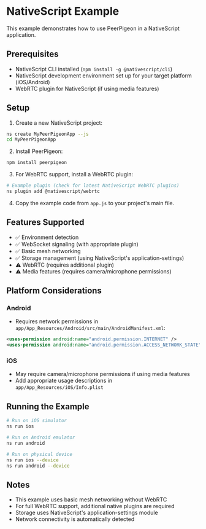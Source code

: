# NativeScript Example

This example demonstrates how to use PeerPigeon in a NativeScript application.

## Prerequisites

- NativeScript CLI installed (`npm install -g @nativescript/cli`)
- NativeScript development environment set up for your target platform (iOS/Android)
- WebRTC plugin for NativeScript (if using media features)

## Setup

1. Create a new NativeScript project:
```bash
ns create MyPeerPigeonApp --js
cd MyPeerPigeonApp
```

2. Install PeerPigeon:
```bash
npm install peerpigeon
```

3. For WebRTC support, install a WebRTC plugin:
```bash
# Example plugin (check for latest NativeScript WebRTC plugins)
ns plugin add @nativescript/webrtc
```

4. Copy the example code from `app.js` to your project's main file.

## Features Supported

- ✅ Environment detection
- ✅ WebSocket signaling (with appropriate plugin)
- ✅ Basic mesh networking
- ✅ Storage management (using NativeScript's application-settings)
- ⚠️ WebRTC (requires additional plugin)
- ⚠️ Media features (requires camera/microphone permissions)

## Platform Considerations

### Android
- Requires network permissions in `app/App_Resources/Android/src/main/AndroidManifest.xml`:
```xml
<uses-permission android:name="android.permission.INTERNET" />
<uses-permission android:name="android.permission.ACCESS_NETWORK_STATE" />
```

### iOS
- May require camera/microphone permissions if using media features
- Add appropriate usage descriptions in `app/App_Resources/iOS/Info.plist`

## Running the Example

```bash
# Run on iOS simulator
ns run ios

# Run on Android emulator
ns run android

# Run on physical device
ns run ios --device
ns run android --device
```

## Notes

- This example uses basic mesh networking without WebRTC
- For full WebRTC support, additional native plugins are required
- Storage uses NativeScript's application-settings module
- Network connectivity is automatically detected
